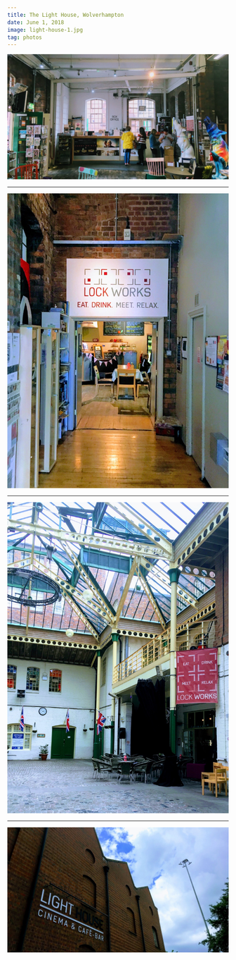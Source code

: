 ```yaml
---
title: The Light House, Wolverhampton
date: June 1, 2018
image: light-house-1.jpg
tag: photos
---
```


![image](/assets/images/light-house-1.jpg)

---

![image](/assets/images/light-house-2.jpg)

---

![image](/assets/images/light-house-3.jpg)

---

![image](/assets/images/light-house-4.jpg)
